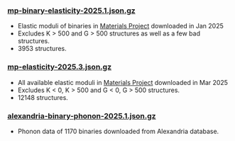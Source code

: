 ### [mp-binary-elasticity-2025.1.json.gz](mp-binary-pbe-elasticity-2025.1.json.gz)
- Elastic moduli of binaries in [Materials Project] downloaded in Jan 2025
- Excludes K > 500 and G > 500 structures as well as a few bad structures.
- 3953 structures.

### [mp-elasticity-2025.3.json.gz](mp-pbe-elasticity-2025.3.json.gz)
- All available elastic moduli in [Materials Project] downloaded in Mar 2025
- Excludes K < 0, K > 500 and G < 0, G > 500 structures.
- 12148 structures.

### [alexandria-binary-phonon-2025.1.json.gz](alexandria-binary-pbe-phonon-2025.1.json.gz)
- Phonon data of 1170 binaries downloaded from Alexandria database.


[Materials Project]: http://materialsproject.org
